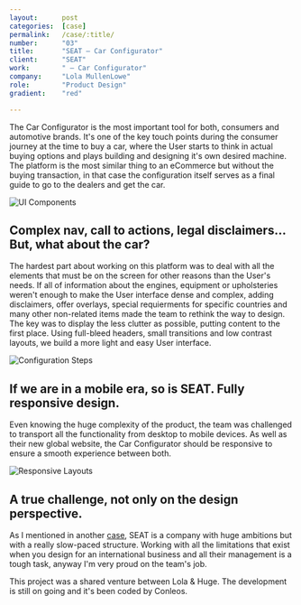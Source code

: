 ```yaml
---
layout:      post
categories:  [case]
permalink:   /case/:title/
number:      "03"
title:       "SEAT – Car Configurator"
client:      "SEAT"
work:        " – Car Configurator"
company:     "Lola MullenLowe"
role:        "Product Design"
gradient:    "red"

---
```


The Car Configurator is the most important tool for both, consumers and automotive brands. It's one of the key touch points during the consumer journey at the time to buy a car, where the User starts to think in actual buying options and plays building and designing it's own desired machine. The platform is the most similar thing to an eCommerce but without the buying transaction, in that case the configuration itself serves as a final guide to go to the dealers and get the car. 

<div class="case-image">
	<img src='{{ "images/cases/03/cc-01.png" | relative_url }}' alt="UI Components">
</div>

## Complex nav, call to actions, legal disclaimers... But, what about the car?

The hardest part about working on this platform was to deal with all the elements that must be on the screen for other reasons than the User's needs. If all of information about the engines, equipment or upholsteries weren't enough to make the User interface dense and complex, adding disclaimers, offer overlays, special requierments for specific countries and many other non-related items made the team to rethink the way to design. The key was to display the less clutter as possible, putting content to the first place. Using full-bleed headers, small transitions and low contrast layouts, we build a more light and easy User interface. 

<div class="case-image">
	<img src='{{ "images/cases/03/cc-02.png" | relative_url }}' alt="Configuration Steps">
</div>

## If we are in a mobile era, so is SEAT. Fully responsive design. 
Even knowing the huge complexity of the product, the team was challenged to transport all the functionality from desktop to mobile devices. As well as their new global website, the Car Configurator should be responsive to ensure a smooth experience between both. 

<div class="case-image">
	<img src='{{ "images/cases/03/cc-03.png" | relative_url }}' alt="Responsive Layouts">
</div>

## A true challenge, not only on the design perspective. 

As I mentioned in another <a href="/case/seat-global-website/">case</a>, SEAT is a company with huge ambitions but with a really slow-paced structure. Working with all the limitations that exist when you design for an international business and all their management is a tough task, anyway I'm very proud on the team's job.

This project was a shared venture between Lola & Huge. The development is still on going and it's been coded by Conleos.

 

